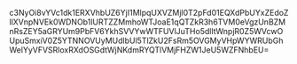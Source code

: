 c3NyOi8vYVc1dk1ERXVhbUZ6YjI1MlpqUXVZMjl0T2pFd01EQXdPbUYxZEdoZllXVnpNVEk0WDNOb1lURTZZMmhoWTJoaE1qQTZkR3h6TVM0eVgzUnBZMnRsZEY5aGRYUm9PbFV6YkhSVVYwWTFUVlJuTHo5dlltWnpjR0Z5WVcwOUpuSmxiV0Z5YTNNOVUyMUdlbUl5TlZkU2FsRm5OVGMyVHpWYWRUbGhWelYyVFVSRloxRXdOSGdtWjNKdmRYQTlVMjFHZW1JeU5WZFNhbEU=
